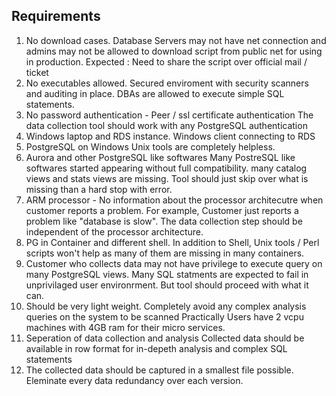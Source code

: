 Requirements 
--------------------
1. No download cases. Database Servers may not have net connection and admins may not be allowed to download script from public net for using in production.
   Expected : Need to share the script over official mail / ticket
2. No executables allowed. Secured enviroment with security scanners and auditing in place.
   DBAs are allowed to execute simple SQL statements.
3. No password authentication - Peer / ssl certificate authentication
   The data collection tool should work with any PostgreSQL authentication 
4. Windows laptop and RDS instance.
   Windows client connecting to RDS
5. PostgreSQL on Windows
   Unix tools are completely helpless. 
6. Aurora and other PostgreSQL like softwares
   Many PostreSQL like softwares started appearing without full compatibility. many catalog views and stats views are missing. Tool should just skip over what is missing than a hard stop with error.
7. ARM processor - No information about the processor architecutre when customer reports a problem.
   For example, Customer just reports a problem like "database is slow". The data collection step should be independent of the processor architecture.
8. PG in Container and different shell.
   In addition to Shell, Unix tools / Perl scripts won't help as many of them are missing in many containers.
9.  Customer who collects data may not have privilege to execute query on many PostgreSQL views.
    Many SQL statments are expected to fail in unprivilaged user environrment. But tool should proceed with what it can.
10. Should be very light weight.  Completely avoid any complex analysis queries on the system to be scanned
    Practically Users have 2 vcpu machines with 4GB ram for their micro services.
11. Seperation of data collection and analysis
    Collected data should be available in row format for in-depeth analysis and complex SQL statements
12. The collected data should be captured in a smallest file possible. Eleminate every data redundancy over each version.
   